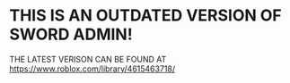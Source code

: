 # THIS IS AN OUTDATED VERSION OF SWORD ADMIN!
THE LATEST VERISON CAN BE FOUND AT <https://www.roblox.com/library/4615463718/>
